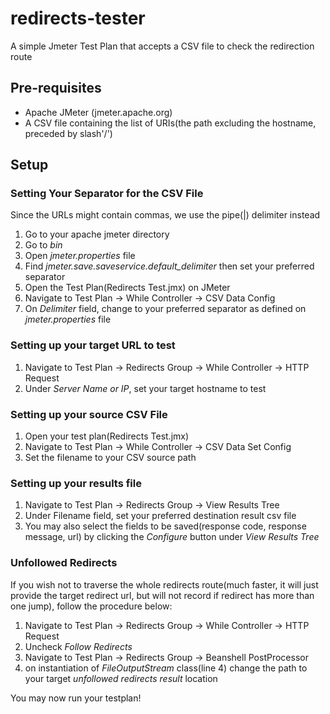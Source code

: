 # redirects-tester
A simple Jmeter Test Plan that accepts a CSV file to check the redirection route

## Pre-requisites
 - Apache JMeter (jmeter.apache.org)
 - A CSV file containing the list of URIs(the path excluding the hostname, preceded by slash'/')

## Setup

### Setting Your Separator for the CSV File
Since the URLs might contain commas, we use the pipe(|) delimiter instead
1. Go to your apache jmeter directory
2. Go to *bin*
3. Open *jmeter.properties* file
4. Find *jmeter.save.saveservice.default_delimiter* then set your preferred separator
5. Open the Test Plan(Redirects Test.jmx) on JMeter
6. Navigate to Test Plan -> While Controller -> CSV Data Config
7. On *Delimiter* field, change to your preferred separator as defined on *jmeter.properties* file

### Setting up your target URL to test
1. Navigate to Test Plan -> Redirects Group -> While Controller -> HTTP Request
2. Under *Server Name or IP*, set your target hostname to test

### Setting up your source CSV File
1. Open your test plan(Redirects Test.jmx)
2. Navigate to Test Plan -> While Controller -> CSV Data Set Config
3. Set the filename to your CSV source path

### Setting up your results file
1. Navigate to Test Plan -> Redirects Group -> View Results Tree
2. Under Filename field, set your preferred destination result csv file
3. You may also select the fields to be saved(response code, response message, url) by clicking the *Configure* button under *View Results Tree*

### Unfollowed Redirects
If you wish not to traverse the whole redirects route(much faster, it will just provide the target redirect url, but will not record if redirect has more than one jump), follow the procedure below:
1. Navigate to Test Plan -> Redirects Group -> While Controller -> HTTP Request
2. Uncheck *Follow Redirects*
3. Navigate to Test Plan -> Redirects Group -> Beanshell PostProcessor
4. on instantiation of *FileOutputStream* class(line 4) change the path to your target *unfollowed redirects result* location

You may now run your testplan!
